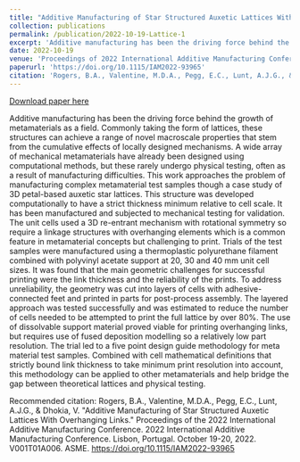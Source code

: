 ```yaml
---
title: "Additive Manufacturing of Star Structured Auxetic Lattices With Overhanging Links"
collection: publications
permalink: /publication/2022-10-19-Lattice-1
excerpt: 'Additive manufacturing has been the driving force behind the growth of metamaterials as a field. Commonly taking the form of lattices, these structures can achieve a range of novel macroscale properties that stem from the cumulative effects of locally designed mechanisms. A wide array of mechanical metamaterials have already been designed using computational methods, but these rarely undergo physical testing, often as a result of manufacturing difficulties. This work approaches the problem of manufacturing complex metamaterial test samples though a case study of 3D petal-based auxetic star lattices. This structure was developed computationally to have a strict thickness minimum relative to cell scale. It has been manufactured and subjected to mechanical testing for validation. The unit cells used a 3D re-entrant mechanism with rotational symmetry so require a linkage structures with overhanging elements which is a common feature in metamaterial concepts but challenging to print. Trials of the test samples were manufactured using a thermoplastic polyurethane filament combined with polyvinyl acetate support at 20, 30 and 40 mm unit cell sizes. It was found that the main geometric challenges for successful printing were the link thickness and the reliability of the prints. To address unreliability, the geometry was cut into layers of cells with adhesive-connected feet and printed in parts for post-process assembly. The layered approach was tested successfully and was estimated to reduce the number of cells needed to be attempted to print the full lattice by over 80%. The use of dissolvable support material proved viable for printing overhanging links, but requires use of fused deposition modelling so a relatively low part resolution. The trial led to a five point design guide methodology for meta material test samples. Combined with cell mathematical definitions that strictly bound link thickness to take minimum print resolution into account, this methodology can be applied to other metamaterials and help bridge the gap between theoretical lattices and physical testing.'
date: 2022-10-19
venue: 'Proceedings of 2022 International Additive Manufacturing Conference'
paperurl: 'https://doi.org/10.1115/IAM2022-93965'
citation: 'Rogers, B.A., Valentine, M.D.A., Pegg, E.C., Lunt, A.J.G., &amp; Dhokia, V. &quot;Additive Manufacturing of Star Structured Auxetic Lattices With Overhanging Links.&quot; Proceedings of the 2022 International Additive Manufacturing Conference. 2022 International Additive Manufacturing Conference. Lisbon, Portugal. October 19-20, 2022. V001T01A006. ASME. https://doi.org/10.1115/IAM2022-93965'
---
```


<a href='https://doi.org/10.1115/IAM2022-93965' target='_blank' rel='noopener'>Download paper here</a>

Additive manufacturing has been the driving force behind the growth of metamaterials as a field. Commonly taking the form of lattices, these structures can achieve a range of novel macroscale properties that stem from the cumulative effects of locally designed mechanisms. A wide array of mechanical metamaterials have already been designed using computational methods, but these rarely undergo physical testing, often as a result of manufacturing difficulties. This work approaches the problem of manufacturing complex metamaterial test samples though a case study of 3D petal-based auxetic star lattices. This structure was developed computationally to have a strict thickness minimum relative to cell scale. It has been manufactured and subjected to mechanical testing for validation. The unit cells used a 3D re-entrant mechanism with rotational symmetry so require a linkage structures with overhanging elements which is a common feature in metamaterial concepts but challenging to print. Trials of the test samples were manufactured using a thermoplastic polyurethane filament combined with polyvinyl acetate support at 20, 30 and 40 mm unit cell sizes. It was found that the main geometric challenges for successful printing were the link thickness and the reliability of the prints. To address unreliability, the geometry was cut into layers of cells with adhesive-connected feet and printed in parts for post-process assembly. The layered approach was tested successfully and was estimated to reduce the number of cells needed to be attempted to print the full lattice by over 80%. The use of dissolvable support material proved viable for printing overhanging links, but requires use of fused deposition modelling so a relatively low part resolution. The trial led to a five point design guide methodology for meta material test samples. Combined with cell mathematical definitions that strictly bound link thickness to take minimum print resolution into account, this methodology can be applied to other metamaterials and help bridge the gap between theoretical lattices and physical testing.

Recommended citation: Rogers, B.A., Valentine, M.D.A., Pegg, E.C., Lunt, A.J.G., & Dhokia, V. "Additive Manufacturing of Star Structured Auxetic Lattices With Overhanging Links." Proceedings of the 2022 International Additive Manufacturing Conference. 2022 International Additive Manufacturing Conference. Lisbon, Portugal. October 19-20, 2022. V001T01A006. ASME. https://doi.org/10.1115/IAM2022-93965
